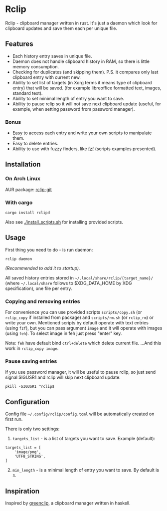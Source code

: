 # Rclip

Rclip - clipboard manager written in rust. It's just a daemon which look for
clipboard updates and save them each per unique file.

## Features
* Each history entry saves in unique file.
* Daemon does not handle clipboard history in RAM, so there is little memory consumption.
* Checking for duplicates (and skipping them). P.S. it compares only last clipboard entry with current new.
* Ability to set list of targets (in Xorg terms it means type of clipboard
  entry) that will be saved. (for example libreoffice formatted text, images, standard text).
* Ability to set minimal length of entry you want to save.
* Ability to pause rclip so it will not save next clipboard update (useful, for
  example, when setting password from password manager).

### Bonus
* Easy to access each entry and write your own scripts to manipulate them.
* Easy to delete entries.
* Ability to use with fuzzy finders, like [fzf](https://github.com/junegunn/fzf) (scripts examples presented).

## Installation

### On Arch Linux

AUR package: [rclip-git](https://aur.archlinux.org/packages/rclip-git/)

### With cargo

```
cargo install rclipd
```

Also see [./install_scripts.sh](./install_scripts.sh) for installing provided
scripts.

## Usage

First thing you need to do - is run daemon:

```
rclip daemon
```

*(Recommended to add it to startup).*

All saved history entries stored in `~/.local/share/rclip/{target_name}/`
(where `~/.local/share` follows to $XDG_DATA_HOME by XDG specification), one file per entry.

### Copying and removing entries

For convenience you can use provided scripts `scripts/copy.sh` (or `rclip_copy` if installed from package) and
`scripts/rm.sh` (or `rclip_rm`) or write your own.  Mentioned scripts by default operate with
text entries (using `fzf`), but you can pass argument `image` and it will
operate with images (using `feh`). To select image in feh just press "enter" key.

Note: `feh` have default bind `ctrl+delete` which delete current file. ...And this work in `rclip_copy image`.

### Pause saving entries

If you use password manager, it will be useful to pause rclip, so just send
signal SIGUSR1 and rclip will skip next clipboard update:

```
pkill -SIGUSR1 ^rclip$
```

## Configuration

Config file `~/.config/rclip/config.toml` will be automatically created on first run.

There is only two settings:

1. `targets_list` - is a list of targets you want to save. Example (default):

```
targets_list = [
    'image/png',
    'UTF8_STRING',
]
```

2. `min_length` - is a minimal length of entry you want to save. By default is `3`.

## Inspiration

Inspired by [greenclip](https://github.com/erebe/greenclip), a clipboard
manager written in haskell.
